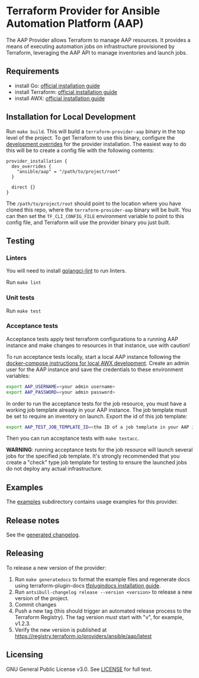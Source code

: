 # Terraform Provider for Ansible Automation Platform (AAP)

The AAP Provider allows Terraform to manage AAP resources. It provides a means of executing automation jobs on infrastructure provisioned by Terraform, leveraging the AAP API to manage inventories and launch jobs.


## Requirements

- install Go: [official installation guide](https://go.dev/doc/install)
- install Terraform: [official installation guide](https://developer.hashicorp.com/terraform/tutorials/aws-get-started/install-cli)
- install AWX: [official installation guide](https://github.com/ansible/awx/blob/devel/INSTALL.md)

## Installation for Local Development

Run `make build`. This will build a `terraform-provider-aap` binary in the top level of the project. To get Terraform to use this binary, configure the [development overrides](https://developer.hashicorp.com/terraform/cli/config/config-file#development-overrides-for-provider-developers) for the provider installation. The easiest way to do this will be to create a config file with the following contents:

```
provider_installation {
  dev_overrides {
    "ansible/aap" = "/path/to/project/root"
  }

  direct {}
}
```

The `/path/to/project/root` should point to the location where you have cloned this repo, where the `terraform-provider-aap` binary will be built. You can then set the `TF_CLI_CONFIG_FILE` environment variable to point to this config file, and Terraform will use the provider binary you just built.

## Testing

### Linters
You will need to install [golangci-lint](https://golangci-lint.run/usage/install/) to run linters.

Run `make lint`

### Unit tests

Run `make test`

### Acceptance tests

Acceptance tests apply test terraform configurations to a running AAP instance and make changes to resources in that instance, use with caution!

To run acceptance tests locally, start a local AAP instance following the [docker-compose instructions for local AWX development](https://github.com/ansible/awx/blob/devel/tools/docker-compose/README.md). Create an admin user for the AAP instance and save the credentials to these environment variables:

```bash
export AAP_USERNAME=<your admin username>
export AAP_PASSWORD=<your admin password>
```

In order to run the acceptance tests for the job resource, you must have a working job template already in your AAP instance. The job template must be set to require an inventory on launch. Export the id of this job template:

```bash
export AAP_TEST_JOB_TEMPLATE_ID=<the ID of a job template in your AAP instance>
```

Then you can run acceptance tests with `make testacc`.

**WARNING**: running acceptance tests for the job resource will launch several jobs for the specified job template. It's strongly recommended that you create a "check" type job template for testing to ensure the launched jobs do not deploy any actual infrastructure.

## Examples

The [examples](./examples/) subdirectory contains usage examples for this provider.

## Release notes

See the [generated changelog](https://github.com/ansible/terraform-provider-aap/tree/main/CHANGELOG.rst).

## Releasing

To release a new version of the provider:

1. Run `make generatedocs` to format the example files and regenerate docs using terraform-plugin-docs [tfplugindocs installation guide](https://github.com/hashicorp/terraform-plugin-docs?tab=readme-ov-file#installation).
2. Run `antsibull-changelog release --version <version>` to release a new version of the project.
3. Commit changes
4. Push a new tag (this should trigger an automated release process to the Terraform Registry). The tag version *must* start with "v", for example, v1.2.3.
5. Verify the new version is published at https://registry.terraform.io/providers/ansible/aap/latest

## Licensing

GNU General Public License v3.0. See [LICENSE](/LICENSE) for full text.
